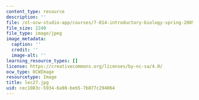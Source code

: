```yaml
---
content_type: resource
description: ''
file: /ol-ocw-studio-app/courses/7-014-introductory-biology-spring-2005/cec1083c59346a98beb57b877c294064_lec27.jpg
file_size: 2240
file_type: image/jpeg
image_metadata:
  caption: ''
  credit: ''
  image-alt: ''
learning_resource_types: []
license: https://creativecommons.org/licenses/by-nc-sa/4.0/
ocw_type: OCWImage
resourcetype: Image
title: lec27.jpg
uid: cec1083c-5934-6a98-beb5-7b877c294064
---
```


